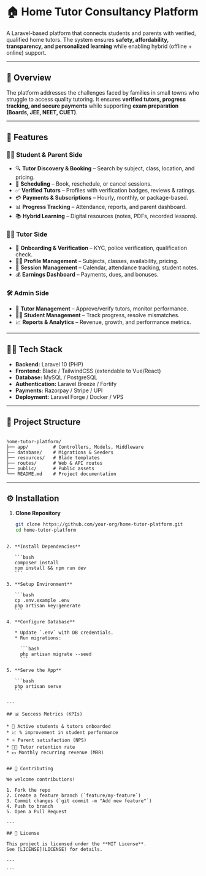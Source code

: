 # 🏠 Home Tutor Consultancy Platform

A Laravel-based platform that connects students and parents with verified, qualified home tutors. The system ensures **safety, affordability, transparency, and personalized learning** while enabling hybrid (offline + online) support.

---

## 📌 Overview

The platform addresses the challenges faced by families in small towns who struggle to access quality tutoring. It ensures **verified tutors, progress tracking, and secure payments** while supporting **exam preparation (Boards, JEE, NEET, CUET)**.

---

## 🚀 Features

### 👩‍🎓 Student & Parent Side
- 🔍 **Tutor Discovery & Booking** – Search by subject, class, location, and pricing.
- 📅 **Scheduling** – Book, reschedule, or cancel sessions.
- ✅ **Verified Tutors** – Profiles with verification badges, reviews & ratings.
- 💳 **Payments & Subscriptions** – Hourly, monthly, or package-based.
- 📊 **Progress Tracking** – Attendance, reports, and parent dashboard.
- 📚 **Hybrid Learning** – Digital resources (notes, PDFs, recorded lessons).

### 👨‍🏫 Tutor Side
- 📝 **Onboarding & Verification** – KYC, police verification, qualification check.
- 🧑‍💻 **Profile Management** – Subjects, classes, availability, pricing.
- 📅 **Session Management** – Calendar, attendance tracking, student notes.
- 💰 **Earnings Dashboard** – Payments, dues, and bonuses.

### 🛠️ Admin Side
- 👥 **Tutor Management** – Approve/verify tutors, monitor performance.
- 👩‍👦 **Student Management** – Track progress, resolve mismatches.
- 📈 **Reports & Analytics** – Revenue, growth, and performance metrics.

---

## 🧑‍💻 Tech Stack

- **Backend:** Laravel 10 (PHP)
- **Frontend:** Blade / TailwindCSS (extendable to Vue/React)
- **Database:** MySQL / PostgreSQL
- **Authentication:** Laravel Breeze / Fortify
- **Payments:** Razorpay / Stripe / UPI
- **Deployment:** Laravel Forge / Docker / VPS

---

## 📂 Project Structure

```

home-tutor-platform/
├── app/         # Controllers, Models, Middleware
├── database/    # Migrations & Seeders
├── resources/   # Blade templates
├── routes/      # Web & API routes
├── public/      # Public assets
└── README.md    # Project documentation

````

---

## ⚙️ Installation

1. **Clone Repository**
   ```bash
   git clone https://github.com/your-org/home-tutor-platform.git
   cd home-tutor-platform
````

2. **Install Dependencies**

   ```bash
   composer install
   npm install && npm run dev
   ```

3. **Setup Environment**

   ```bash
   cp .env.example .env
   php artisan key:generate
   ```

4. **Configure Database**

   * Update `.env` with DB credentials.
   * Run migrations:

     ```bash
     php artisan migrate --seed
     ```

5. **Serve the App**

   ```bash
   php artisan serve
   ```

---

## 📊 Success Metrics (KPIs)

* 🎯 Active students & tutors onboarded
* 📈 % improvement in student performance
* ⭐ Parent satisfaction (NPS)
* 👨‍🏫 Tutor retention rate
* 💵 Monthly recurring revenue (MRR)


## 🤝 Contributing

We welcome contributions!

1. Fork the repo
2. Create a feature branch (`feature/my-feature`)
3. Commit changes (`git commit -m "Add new feature"`)
4. Push to branch
5. Open a Pull Request

---

## 📜 License

This project is licensed under the **MIT License**.
See [LICENSE](LICENSE) for details.

---

```
